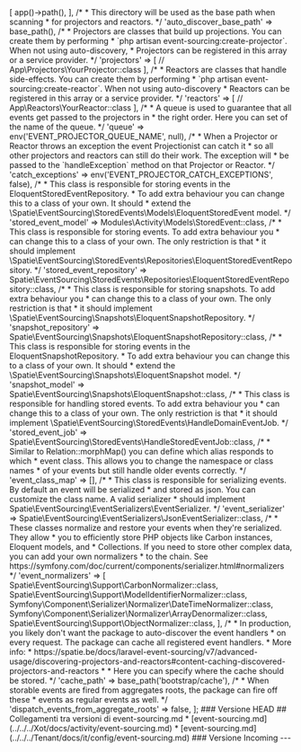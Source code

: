 <?php

return [

    /*
     * These directories will be scanned for projectors and reactors. They
     * will be registered to Projectionist automatically.
     */
    'auto_discover_projectors_and_reactors' => [
        app()->path(),
    ],

    /*
     * This directory will be used as the base path when scanning
     * for projectors and reactors.
     */
    'auto_discover_base_path' => base_path(),

    /*
     * Projectors are classes that build up projections. You can create them by performing
     * `php artisan event-sourcing:create-projector`. When not using auto-discovery,
     * Projectors can be registered in this array or a service provider.
     */
    'projectors' => [
        // App\Projectors\YourProjector::class
    ],

    /*
     * Reactors are classes that handle side-effects. You can create them by performing
     * `php artisan event-sourcing:create-reactor`. When not using auto-discovery
     * Reactors can be registered in this array or a service provider.
     */
    'reactors' => [
        // App\Reactors\YourReactor::class
    ],

    /*
     * A queue is used to guarantee that all events get passed to the projectors in
     * the right order. Here you can set of the name of the queue.
     */
    'queue' => env('EVENT_PROJECTOR_QUEUE_NAME', null),

    /*
     * When a Projector or Reactor throws an exception the event Projectionist can catch it
     * so all other projectors and reactors can still do their work. The exception will
     * be passed to the `handleException` method on that Projector or Reactor.
     */
    'catch_exceptions' => env('EVENT_PROJECTOR_CATCH_EXCEPTIONS', false),

    /*
     * This class is responsible for storing events in the EloquentStoredEventRepository.
     * To add extra behaviour you can change this to a class of your own. It should
     * extend the \Spatie\EventSourcing\StoredEvents\Models\EloquentStoredEvent model.
     */
    'stored_event_model' => Modules\Activity\Models\StoredEvent::class,

    /*
     * This class is responsible for storing events. To add extra behaviour you
     * can change this to a class of your own. The only restriction is that
     * it should implement \Spatie\EventSourcing\StoredEvents\Repositories\EloquentStoredEventRepository.
     */
    'stored_event_repository' => Spatie\EventSourcing\StoredEvents\Repositories\EloquentStoredEventRepository::class,

    /*
     * This class is responsible for storing snapshots. To add extra behaviour you
     * can change this to a class of your own. The only restriction is that
     * it should implement \Spatie\EventSourcing\Snapshots\EloquentSnapshotRepository.
     */
    'snapshot_repository' => Spatie\EventSourcing\Snapshots\EloquentSnapshotRepository::class,

    /*
     * This class is responsible for storing events in the EloquentSnapshotRepository.
     * To add extra behaviour you can change this to a class of your own. It should
     * extend the \Spatie\EventSourcing\Snapshots\EloquentSnapshot model.
     */
    'snapshot_model' => Spatie\EventSourcing\Snapshots\EloquentSnapshot::class,

    /*
     * This class is responsible for handling stored events. To add extra behaviour you
     * can change this to a class of your own. The only restriction is that
     * it should implement \Spatie\EventSourcing\StoredEvents\HandleDomainEventJob.
     */
    'stored_event_job' => Spatie\EventSourcing\StoredEvents\HandleStoredEventJob::class,

    /*
     * Similar to Relation::morphMap() you can define which alias responds to which
     * event class. This allows you to change the namespace or class names
     * of your events but still handle older events correctly.
     */
    'event_class_map' => [],

    /*
     * This class is responsible for serializing events. By default an event will be serialized
     * and stored as json. You can customize the class name. A valid serializer
     * should implement Spatie\EventSourcing\EventSerializers\EventSerializer.
     */
    'event_serializer' => Spatie\EventSourcing\EventSerializers\JsonEventSerializer::class,

    /*
     * These classes normalize and restore your events when they're serialized. They allow
     * you to efficiently store PHP objects like Carbon instances, Eloquent models, and
     * Collections. If you need to store other complex data, you can add your own normalizers
     * to the chain. See https://symfony.com/doc/current/components/serializer.html#normalizers
     */
    'event_normalizers' => [
        Spatie\EventSourcing\Support\CarbonNormalizer::class,
        Spatie\EventSourcing\Support\ModelIdentifierNormalizer::class,
        Symfony\Component\Serializer\Normalizer\DateTimeNormalizer::class,
        Symfony\Component\Serializer\Normalizer\ArrayDenormalizer::class,
        Spatie\EventSourcing\Support\ObjectNormalizer::class,
    ],

    /*
     * In production, you likely don't want the package to auto-discover the event handlers
     * on every request. The package can cache all registered event handlers.
     * More info:
     * https://spatie.be/docs/laravel-event-sourcing/v7/advanced-usage/discovering-projectors-and-reactors#content-caching-discovered-projectors-and-reactors
     *
     * Here you can specify where the cache should be stored.
     */
    'cache_path' => base_path('bootstrap/cache'),

    /*
     * When storable events are fired from aggregates roots, the package can fire off these
     * events as regular events as well.
     */

    'dispatch_events_from_aggregate_roots' => false,
];
### Versione HEAD


## Collegamenti tra versioni di event-sourcing.md
* [event-sourcing.md](../../../Xot/docs/activity/event-sourcing.md)
* [event-sourcing.md](../../../Tenant/docs/it/config/event-sourcing.md)


### Versione Incoming


---

